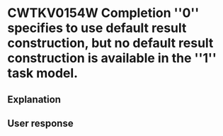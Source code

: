# CWTKV0154W Completion ''0'' specifies to use default result construction, but no default result construction is available in the ''1'' task model.

## Explanation

## User response